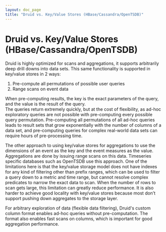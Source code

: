 ```yaml
---
layout: doc_page
title: "Druid vs. Key/Value Stores (HBase/Cassandra/OpenTSDB)"
---
```


<!--
  ~ Licensed to the Apache Software Foundation (ASF) under one
  ~ or more contributor license agreements.  See the NOTICE file
  ~ distributed with this work for additional information
  ~ regarding copyright ownership.  The ASF licenses this file
  ~ to you under the Apache License, Version 2.0 (the
  ~ "License"); you may not use this file except in compliance
  ~ with the License.  You may obtain a copy of the License at
  ~
  ~   http://www.apache.org/licenses/LICENSE-2.0
  ~
  ~ Unless required by applicable law or agreed to in writing,
  ~ software distributed under the License is distributed on an
  ~ "AS IS" BASIS, WITHOUT WARRANTIES OR CONDITIONS OF ANY
  ~ KIND, either express or implied.  See the License for the
  ~ specific language governing permissions and limitations
  ~ under the License.
  -->

# Druid vs. Key/Value Stores (HBase/Cassandra/OpenTSDB)

Druid is highly optimized for scans and aggregations, it supports arbitrarily deep drill downs into data sets. This same functionality 
is supported in key/value stores in 2 ways:

1. Pre-compute all permutations of possible user queries
2. Range scans on event data

When pre-computing results, the key is the exact parameters of the query, and the value is the result of the query.  
The queries return extremely quickly, but at the cost of flexibility, as ad-hoc exploratory queries are not possible with 
pre-computing every possible query permutation. Pre-computing all permutations of all ad-hoc queries leads to result sets 
that grow exponentially with the number of columns of a data set, and pre-computing queries for complex real-world data sets 
can require hours of pre-processing time.

The other approach to using key/value stores for aggregations to use the dimensions of an event as the key and the event measures as the value. 
Aggregations are done by issuing range scans on this data. Timeseries specific databases such as OpenTSDB use this approach. 
One of the limitations here is that the key/value storage model does not have indexes for any kind of filtering other than prefix ranges, 
which can be used to filter a query down to a metric and time range, but cannot resolve complex predicates to narrow the exact data to scan. 
When the number of rows to scan gets large, this limitation can greatly reduce performance. It is also harder to achieve good 
locality with key/value stores because most don’t support pushing down aggregates to the storage layer.

For arbitrary exploration of data (flexible data filtering), Druid's custom column format enables ad-hoc queries without pre-computation. The format 
also enables fast scans on columns, which is important for good aggregation performance.
